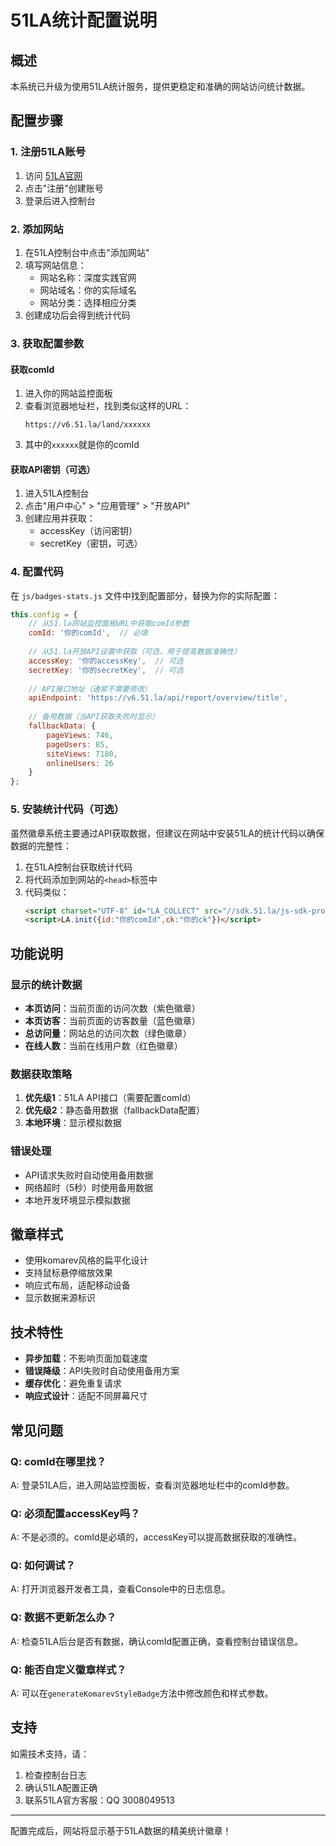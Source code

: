 # 51LA统计配置说明

## 概述

本系统已升级为使用51LA统计服务，提供更稳定和准确的网站访问统计数据。

## 配置步骤

### 1. 注册51LA账号

1. 访问 [51LA官网](https://web.51.la/)
2. 点击"注册"创建账号
3. 登录后进入控制台

### 2. 添加网站

1. 在51LA控制台中点击"添加网站"
2. 填写网站信息：
   - 网站名称：深度实践官网
   - 网站域名：你的实际域名
   - 网站分类：选择相应分类
3. 创建成功后会得到统计代码

### 3. 获取配置参数

#### 获取comId
1. 进入你的网站监控面板
2. 查看浏览器地址栏，找到类似这样的URL：
   ```
   https://v6.51.la/land/xxxxxx
   ```
3. 其中的`xxxxxx`就是你的comId

#### 获取API密钥（可选）
1. 进入51LA控制台
2. 点击"用户中心" > "应用管理" > "开放API"
3. 创建应用并获取：
   - accessKey（访问密钥）
   - secretKey（密钥，可选）

### 4. 配置代码

在 `js/badges-stats.js` 文件中找到配置部分，替换为你的实际配置：

```javascript
this.config = {
    // 从51.la网站监控面板URL中获取comId参数
    comId: '你的comId',  // 必填
    
    // 从51.la开放API设置中获取（可选，用于提高数据准确性）
    accessKey: '你的accessKey',  // 可选
    secretKey: '你的secretKey',  // 可选
    
    // API接口地址（通常不需要修改）
    apiEndpoint: 'https://v6.51.la/api/report/overview/title',
    
    // 备用数据（当API获取失败时显示）
    fallbackData: {
        pageViews: 746,
        pageUsers: 85,
        siteViews: 7180,
        onlineUsers: 26
    }
};
```

### 5. 安装统计代码（可选）

虽然徽章系统主要通过API获取数据，但建议在网站中安装51LA的统计代码以确保数据的完整性：

1. 在51LA控制台获取统计代码
2. 将代码添加到网站的`<head>`标签中
3. 代码类似：
   ```html
   <script charset="UTF-8" id="LA_COLLECT" src="//sdk.51.la/js-sdk-pro.min.js"></script>
   <script>LA.init({id:"你的comId",ck:"你的ck"})</script>
   ```

## 功能说明

### 显示的统计数据

- **本页访问**：当前页面的访问次数（紫色徽章）
- **本页访客**：当前页面的访客数量（蓝色徽章）
- **总访问量**：网站总的访问次数（绿色徽章）
- **在线人数**：当前在线用户数（红色徽章）

### 数据获取策略

1. **优先级1**：51LA API接口（需要配置comId）
2. **优先级2**：静态备用数据（fallbackData配置）
3. **本地环境**：显示模拟数据

### 错误处理

- API请求失败时自动使用备用数据
- 网络超时（5秒）时使用备用数据
- 本地开发环境显示模拟数据

## 徽章样式

- 使用komarev风格的扁平化设计
- 支持鼠标悬停缩放效果
- 响应式布局，适配移动设备
- 显示数据来源标识

## 技术特性

- **异步加载**：不影响页面加载速度
- **错误降级**：API失败时自动使用备用方案
- **缓存优化**：避免重复请求
- **响应式设计**：适配不同屏幕尺寸

## 常见问题

### Q: comId在哪里找？
A: 登录51LA后，进入网站监控面板，查看浏览器地址栏中的comId参数。

### Q: 必须配置accessKey吗？
A: 不是必须的。comId是必填的，accessKey可以提高数据获取的准确性。

### Q: 如何调试？
A: 打开浏览器开发者工具，查看Console中的日志信息。

### Q: 数据不更新怎么办？
A: 检查51LA后台是否有数据，确认comId配置正确，查看控制台错误信息。

### Q: 能否自定义徽章样式？
A: 可以在`generateKomarevStyleBadge`方法中修改颜色和样式参数。

## 支持

如需技术支持，请：
1. 检查控制台日志
2. 确认51LA配置正确
3. 联系51LA官方客服：QQ 3008049513

---

配置完成后，网站将显示基于51LA数据的精美统计徽章！ 